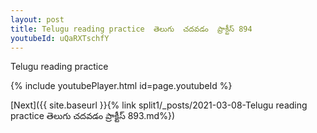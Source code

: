 ```yaml
---
layout: post
title: Telugu reading practice  తెలుగు  చదవడం  ప్రాక్టీస్ 894
youtubeId: uQaRXTschfY
---
```

 
 
Telugu reading practice
 
 
 
 
 


{% include youtubePlayer.html id=page.youtubeId %}
 
[Next]({{ site.baseurl }}{% link  split1/_posts/2021-03-08-Telugu reading practice  తెలుగు  చదవడం  ప్రాక్టీస్ 893.md%})
 
